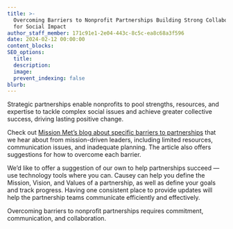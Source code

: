 ```yaml
---
title: >-
  Overcoming Barriers to Nonprofit Partnerships Building Strong Collaborations
  for Social Impact
author_staff_member: 171c91e1-2e04-443c-8c5c-ea8c68a3f596
date: 2024-02-12 00:00:00
content_blocks:
SEO_options:
  title:
  description:
  image:
  prevent_indexing: false
blurb:
---
```

Strategic partnerships enable nonprofits to pool strengths, resources, and expertise to tackle complex social issues and achieve greater collective success, driving lasting positive change.

Check out [Mission Met’s blog about specific barriers to partnerships](https://www.missionmet.com/blog/overcoming-barriers-to-nonprofit-partnerships-building-strong-collaborations-for-social-impact) that we hear about from mission-driven leaders, including limited resources, communication issues, and inadequate planning. The article also offers suggestions for how to overcome each barrier.

We’d like to offer a suggestion of our own to help partnerships succeed — use technology tools where you can. Causey can help you define the Mission, Vision, and Values of a partnership, as well as define your goals and track progress. Having one consistent place to provide updates will help the partnership teams communicate efficiently and effectively.

Overcoming barriers to nonprofit partnerships requires commitment, communication, and collaboration.&nbsp;